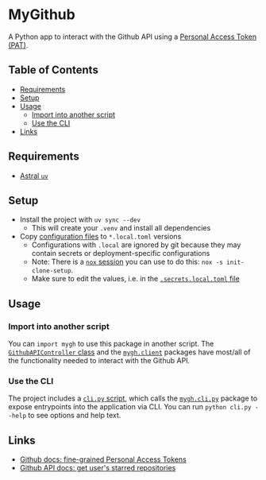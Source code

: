 # MyGithub <!-- omit in toc -->

A Python app to interact with the Github API using a [Personal Access Token (PAT)](https://docs.github.com/en/authentication/keeping-your-account-and-data-secure/managing-your-personal-access-tokens#creating-a-fine-grained-personal-access-token).

## Table of Contents <!-- omit in toc -->

- [Requirements](#requirements)
- [Setup](#setup)
- [Usage](#usage)
  - [Import into another script](#import-into-another-script)
  - [Use the CLI](#use-the-cli)
- [Links](#links)

## Requirements

- [Astral `uv`](https://docs.astral.sh/uv)

## Setup

- Install the project with `uv sync --dev`
  - This will create your `.venv` and install all dependencies
- Copy [configuration files](./config) to `*.local.toml` versions
  - Configurations with `.local` are ignored by git because they may contain secrets or deployment-specific configurations
  - Note: There is a [`nox` session](./noxfile.py) you can use to do this: `nox -s init-clone-setup`.
  - Make sure to edit the values, i.e. in the [`.secrets.local.toml` file](./config/.secrets.toml)

## Usage

### Import into another script

You can `import mygh` to use this package in another script. The [`GithubAPIController` class](./src/mygh/controllers/_controllers.py) and the [`mygh.client`](./src/mygh/client/) packages have most/all of the functionality needed to interact with the Github API.

### Use the CLI

The project includes a [`cli.py` script](./cli.py), which calls the [`mygh.cli.py`](./src/mygh/cli.py) package to expose entrypoints into the application via CLI. You can run `python cli.py --help` to see options and help text.

## Links

- [Github docs: fine-grained Personal Access Tokens](https://docs.github.com/en/authentication/keeping-your-account-and-data-secure/managing-your-personal-access-tokens#creating-a-fine-grained-personal-access-token)
- [Github API docs: get user's starred repositories](https://docs.github.com/en/rest/activity/starring?apiVersion=2022-11-28#list-repositories-starred-by-the-authenticated-user)
